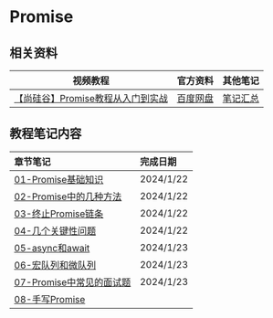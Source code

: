# Promise

## 相关资料

|视频教程|官方资料|其他笔记|
| :----: | :----: |:----:|
|[【尚硅谷】Promise教程从入门到实战](https://www.bilibili.com/video/BV1Tm4y1h7SY?p=1&vd_source=8178530fbcba3b01db39ea80d35da960)|[百度网盘](https://pan.baidu.com/s/1c3w9C-BRktJDj_d-HTi5QA?pwd=77vv)|[笔记汇总](https://github.com/forclh/AllNotes)|

## 教程笔记内容

| 章节笔记                                                     | 完成日期  |
| :----------------------------------------------------------- | :-------- |
| [01-Promise基础知识](./01-Promise基础知识/Promise基础知识.md) | 2024/1/22 |
| [02-Promise中的几种方法](./02-Promise中的几种方法/Promise中的几种方法.md) | 2024/1/22 |
| [03-终止Promise链条](./03-终止promise链条/终止Promise链条.md) | 2024/1/22 |
| [04-几个关键性问题](./04-几个关键性问题/几个关键性问题.md)   | 2024/1/22 |
| [05-async和await](./05-async和await/async和await.md)         | 2024/1/23 |
| [06-宏队列和微队列](./06-宏队列和微队列/宏队列和微队列.md)   | 2024/1/23 |
| [07-Promise中常见的面试题](./07-Promise中常见的面试题/Promise常见面试题.md) | 2024/1/23 |
| [08-手写Promise](./08-手写Promise源码/手写Promise.md)        |           |
